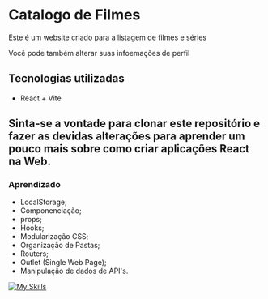 # Catalogo de Filmes

Este é um website criado para a listagem de filmes e séries

Você pode também alterar suas infoemações de perfil

## Tecnologias utilizadas
- React + Vite

## Sinta-se a vontade para clonar este repositório e fazer as devidas alterações para aprender um pouco mais sobre como criar aplicações React na Web.

### Aprendizado
- LocalStorage;
- Componenciação;
- props;
- Hooks;
- Modularização CSS;
- Organização de Pastas;
- Routers;
- Outlet (Single Web Page);
- Manipulação de dados de API's.


[![My Skills](https://skillicons.dev/icons?i=react,js,vite,html,css)](https://skillicons.dev)

